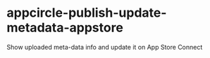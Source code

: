 # appcircle-publish-update-metadata-appstore
Show uploaded meta-data info and update it on App Store Connect 
